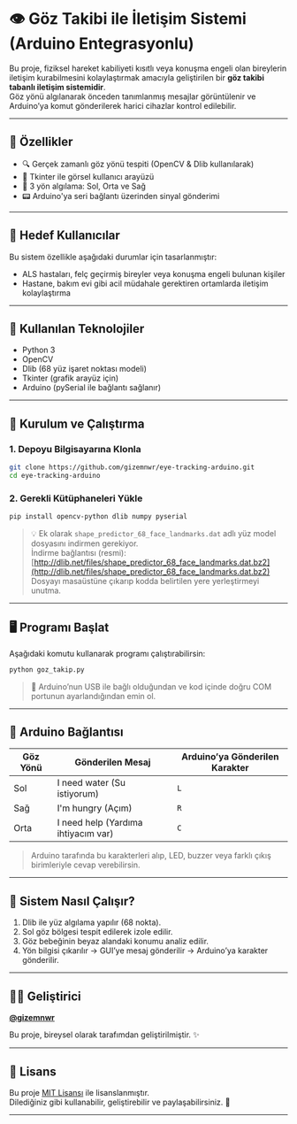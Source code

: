 # 👁️ Göz Takibi ile İletişim Sistemi (Arduino Entegrasyonlu)

Bu proje, fiziksel hareket kabiliyeti kısıtlı veya konuşma engeli olan bireylerin iletişim kurabilmesini kolaylaştırmak amacıyla geliştirilen bir **göz takibi tabanlı iletişim sistemidir**.  
Göz yönü algılanarak önceden tanımlanmış mesajlar görüntülenir ve Arduino’ya komut gönderilerek harici cihazlar kontrol edilebilir.

---

## 🚀 Özellikler

- 🔍 Gerçek zamanlı göz yönü tespiti (OpenCV & Dlib kullanılarak)
- 💬 Tkinter ile görsel kullanıcı arayüzü
- 🧠 3 yön algılama: Sol, Orta ve Sağ
- 📟 Arduino'ya seri bağlantı üzerinden sinyal gönderimi

---

## 🎯 Hedef Kullanıcılar

Bu sistem özellikle aşağıdaki durumlar için tasarlanmıştır:

- ALS hastaları, felç geçirmiş bireyler veya konuşma engeli bulunan kişiler  
- Hastane, bakım evi gibi acil müdahale gerektiren ortamlarda iletişim kolaylaştırma

---

## 🧰 Kullanılan Teknolojiler

- Python 3  
- OpenCV  
- Dlib (68 yüz işaret noktası modeli)  
- Tkinter (grafik arayüz için)  
- Arduino (pySerial ile bağlantı sağlanır)

---

## 🔧 Kurulum ve Çalıştırma

### 1. Depoyu Bilgisayarına Klonla

```bash
git clone https://github.com/gizemnwr/eye-tracking-arduino.git
cd eye-tracking-arduino
```

### 2. Gerekli Kütüphaneleri Yükle

```bash
pip install opencv-python dlib numpy pyserial
```

> 💡 Ek olarak `shape_predictor_68_face_landmarks.dat` adlı yüz model dosyasını indirmen gerekiyor.  
İndirme bağlantısı (resmi): [http://dlib.net/files/shape_predictor_68_face_landmarks.dat.bz2](http://dlib.net/files/shape_predictor_68_face_landmarks.dat.bz2)  
Dosyayı masaüstüne çıkarıp kodda belirtilen yere yerleştirmeyi unutma.

---

## 🖥️ Programı Başlat

Aşağıdaki komutu kullanarak programı çalıştırabilirsin:

```bash
python goz_takip.py
```

> 📌 Arduino’nun USB ile bağlı olduğundan ve kod içinde doğru COM portunun ayarlandığından emin ol.

---

## 📡 Arduino Bağlantısı

| Göz Yönü   | Gönderilen Mesaj     | Arduino’ya Gönderilen Karakter |
|------------|-----------------------|-------------------------------|
| Sol        | I need water (Su istiyorum) | `L`                         |
| Sağ        | I'm hungry (Açım)         | `R`                         |
| Orta       | I need help (Yardıma ihtiyacım var) | `C`               |

> Arduino tarafında bu karakterleri alıp, LED, buzzer veya farklı çıkış birimleriyle cevap verebilirsin.

---

## 🧠 Sistem Nasıl Çalışır?

1. Dlib ile yüz algılama yapılır (68 nokta).
2. Sol göz bölgesi tespit edilerek izole edilir.
3. Göz bebeğinin beyaz alandaki konumu analiz edilir.
4. Yön bilgisi çıkarılır → GUI’ye mesaj gönderilir → Arduino’ya karakter gönderilir.

---

## 👩‍💻 Geliştirici

**[@gizemnwr](https://github.com/gizemnwr)**

Bu proje, bireysel olarak tarafımdan geliştirilmiştir. ✨

---

## 📜 Lisans

Bu proje [MIT Lisansı](https://opensource.org/licenses/MIT) ile lisanslanmıştır.  
Dilediğiniz gibi kullanabilir, geliştirebilir ve paylaşabilirsiniz. 🎉

---
